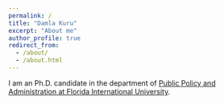 ```yaml
---
permalink: /
title: "Damla Kuru"
excerpt: "About me"
author_profile: true
redirect_from: 
  - /about/
  - /about.html
---
```



I am an Ph.D. candidate in the department of [Public Policy and Administration at Florida International University](https://pa.fiu.edu/). 
